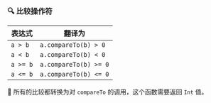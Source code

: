  
### 🔍 比较操作符


| 表达式   | 翻译为                |
| -------- | --------------------- |
| `a > b`  | `a.compareTo(b) > 0`  |
| `a < b`  | `a.compareTo(b) < 0`  |
| `a >= b` | `a.compareTo(b) >= 0` |
| `a <= b` | `a.compareTo(b) <= 0` |

🔢 所有的比较都转换为对 `compareTo` 的调用，这个函数需要返回 `Int` 值。
